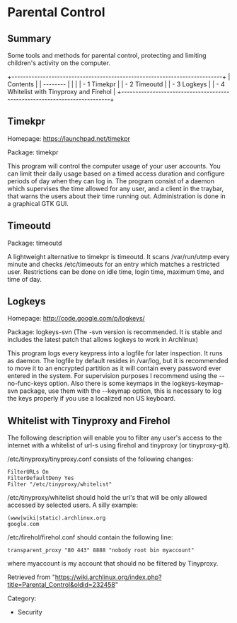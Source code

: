 Parental Control
================

  Summary
  -----------------------------------------------------------------------------------------------------------
  Some tools and methods for parental control, protecting and limiting children's activity on the computer.

+--------------------------------------------------------------------------+
| Contents                                                                 |
| --------                                                                 |
|                                                                          |
| -   1 Timekpr                                                            |
| -   2 Timeoutd                                                           |
| -   3 Logkeys                                                            |
| -   4 Whitelist with Tinyproxy and Firehol                               |
+--------------------------------------------------------------------------+

Timekpr
-------

Homepage: https://launchpad.net/timekpr

Package: timekpr

This program will control the computer usage of your user accounts. You
can limit their daily usage based on a timed access duration and
configure periods of day when they can log in. The program consist of a
daemon which supervises the time allowed for any user, and a client in
the traybar, that warns the users about their time running out.
Administration is done in a graphical GTK GUI.

Timeoutd
--------

Package: timeoutd

A lightweight alternative to timekpr is timeoutd. It scans /var/run/utmp
every minute and checks /etc/timeouts for an entry which matches a
restricted user. Restrictions can be done on idle time, login time,
maximum time, and time of day.

Logkeys
-------

Homepage: http://code.google.com/p/logkeys/

Package: logkeys-svn (The -svn version is recommended. It is stable and
includes the latest patch that allows logkeys to work in Archlinux)

This program logs every keypress into a logfile for later inspection. It
runs as daemon. The logfile by default resides in /var/log, but it is
recommended to move it to an encrypted partition as it will contain
every password ever entered in the system. For supervision purposes I
recommend using the --no-func-keys option. Also there is some keymaps in
the logkeys-keymap-svn package, use them with the --keymap option, this
is necessary to log the keys properly if you use a localized non US
keyboard.

Whitelist with Tinyproxy and Firehol
------------------------------------

The following description will enable you to filter any user's access to
the internet with a whitelist of url-s using firehol and tinyproxy (or
tinyproxy-git).

/etc/tinyproxy/tinyproxy.conf consists of the following changes:

    FilterURLs On
    FilterDefaultDeny Yes
    Filter "/etc/tinyproxy/whitelist"

/etc/tinyproxy/whitelist should hold the url's that will be only allowed
accessed by selected users. A silly example:

    (www|wiki|static).archlinux.org
    google.com

/etc/firehol/firehol.conf should contain the following line:

    transparent_proxy "80 443" 8888 "nobody root bin myaccount"

where myaccount is my account that should no be filtered by Tinyproxy.

Retrieved from
"https://wiki.archlinux.org/index.php?title=Parental_Control&oldid=232458"

Category:

-   Security
